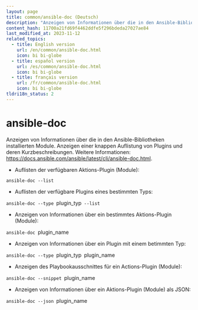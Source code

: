 ```yaml
---
layout: page
title: common/ansible-doc (Deutsch)
description: "Anzeigen von Informationen über die in den Ansible-Bibliotheken installierten Module."
content_hash: 11700a21fd69f4462ddfe5f296bdeda27027ae84
last_modified_at: 2023-11-12
related_topics:
  - title: English version
    url: /en/common/ansible-doc.html
    icon: bi bi-globe
  - title: español version
    url: /es/common/ansible-doc.html
    icon: bi bi-globe
  - title: français version
    url: /fr/common/ansible-doc.html
    icon: bi bi-globe
tldri18n_status: 2
---
```

# ansible-doc

Anzeigen von Informationen über die in den Ansible-Bibliotheken installierten Module.
Anzeigen einer knappen Auflistung von Plugins und deren Kurzbeschreibungen.
Weitere Informationen: <https://docs.ansible.com/ansible/latest/cli/ansible-doc.html>.

- Auflisten der verfügbaren Aktions-Plugin (Module):

`ansible-doc --list`

- Auflisten der verfügbare Plugins eines bestimmten Typs:

`ansible-doc --type `<span class="tldr-var badge badge-pill bg-dark-lm bg-white-dm text-white-lm text-dark-dm font-weight-bold">plugin_typ</span>` --list`

- Anzeigen von Informationen über ein bestimmtes Aktions-Plugin (Module):

`ansible-doc `<span class="tldr-var badge badge-pill bg-dark-lm bg-white-dm text-white-lm text-dark-dm font-weight-bold">plugin_name</span>

- Anzeigen von Informationen über ein Plugin mit einem betimmten Typ:

`ansible-doc --type `<span class="tldr-var badge badge-pill bg-dark-lm bg-white-dm text-white-lm text-dark-dm font-weight-bold">plugin_typ</span>` `<span class="tldr-var badge badge-pill bg-dark-lm bg-white-dm text-white-lm text-dark-dm font-weight-bold">plugin_name</span>

- Anzeigen des Playbookausschnittes für ein Actions-Plugin (Module):

`ansible-doc --snippet `<span class="tldr-var badge badge-pill bg-dark-lm bg-white-dm text-white-lm text-dark-dm font-weight-bold">plugin_name</span>

- Anzeigen von Informationen über ein Aktions-Plugin (Module) als JSON:

`ansible-doc --json `<span class="tldr-var badge badge-pill bg-dark-lm bg-white-dm text-white-lm text-dark-dm font-weight-bold">plugin_name</span>

